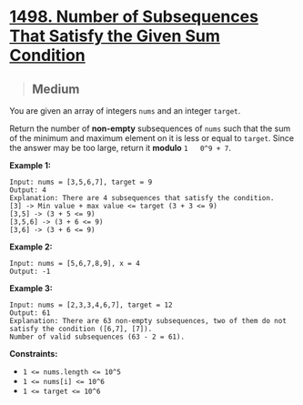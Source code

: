 # [1498. Number of Subsequences That Satisfy the Given Sum Condition](https://leetcode.com/problems/number-of-subsequences-that-satisfy-the-given-sum-condition/)

> ## Medium

You are given an array of integers `nums` and an integer `target`.

Return the number of **non-empty** subsequences of `nums` such that the sum of the minimum and maximum element on it is less or equal to `target`. Since the answer may be too large, return it **modulo** `1   0^9 + 7`.

**Example 1:**

```
Input: nums = [3,5,6,7], target = 9
Output: 4
Explanation: There are 4 subsequences that satisfy the condition.
[3] -> Min value + max value <= target (3 + 3 <= 9)
[3,5] -> (3 + 5 <= 9)
[3,5,6] -> (3 + 6 <= 9)
[3,6] -> (3 + 6 <= 9)
```

**Example 2:**

```
Input: nums = [5,6,7,8,9], x = 4
Output: -1
```

**Example 3:**

```
Input: nums = [2,3,3,4,6,7], target = 12
Output: 61
Explanation: There are 63 non-empty subsequences, two of them do not satisfy the condition ([6,7], [7]).
Number of valid subsequences (63 - 2 = 61).
```

**Constraints:**

- `1 <= nums.length <= 10^5`
- `1 <= nums[i] <= 10^6`
- `1 <= target <= 10^6`
